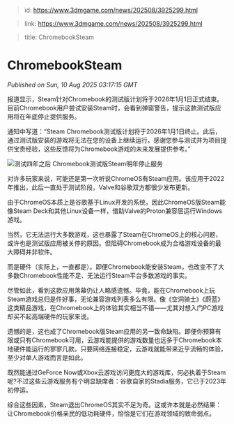 > id: https://www.3dmgame.com/news/202508/3925299.html

> link: https://www.3dmgame.com/news/202508/3925299.html

> title: ChromebookSteam

# ChromebookSteam
_Published on Sun, 10 Aug 2025 03:17:15 GMT_

报道显示，Steam针对Chromebook的测试版计划将于2026年1月1日正式结束。目前Chromebook用户尝试安装Steam时，会看到弹窗警告，提示这款测试版应用将在年底停止提供服务。

通知中写道：“Steam Chromebook测试版计划将于2026年1月1日终止。此后，通过测试版安装的游戏将无法在您的设备上继续运行。感谢您参与测试并为项目提供宝贵经验，这些反馈将为Chromebook游戏的未来发展提供参考。”

![测试四年之后 Chromebook测试版Steam明年停止服务](https://img.3dmgame.com/uploads/images/news/20250810/1754790708_331350.jpg)

对许多玩家来说，可能还是第一次听说ChromeOS有Steam应用。该应用于2022年推出，此后一直处于测试阶段，Valve和谷歌双方都很少发布更新。

由于ChromeOS本质上是谷歌基于Linux开发的系统，因此ChromeOS版Steam能像Steam Deck和其他Linux设备一样，借助Valve的Proton兼容层运行Windows游戏。

当然，它无法运行大多数游戏，这也暴露了Steam在ChromeOS上的核心问题，或许也是测试版应用被关停的原因。但阻碍Chromebook成为合格游戏设备的最大障碍并非软件。

而是硬件（实际上，一直都是）。即便Chromebook能安装Steam，也改变不了大多数Chromebook性能不足、无法运行Steam平台多数游戏的事实。

尽管如此，看到这款应用落幕仍让人略感遗憾。毕竟，能在Chromebook上玩Steam游戏总归是件好事，无论兼容游戏列表多么有限。像《空洞骑士》《蔚蓝》这类精品游戏，在Chromebook上的体验其实相当不错——尤其对想入门PC游戏却买不起高端硬件的玩家来说。

遗憾的是，这也成了Chromebook版Steam应用的另一致命缺陷。即便你预算有限或只有Chromebook可用，云游戏能提供的游戏数量也远多于Chromebook本地硬件能运行的寥寥几款。只要网络连接稳定，云游戏就能带来近乎流畅的体验，至少对单人游戏而言是如此。

既然能通过GeForce Now或Xbox云游戏访问更庞大的游戏库，何必执着于Steam呢?不过这些云游戏服务有个明显缺席者：谷歌自家的Stadia服务，它已于2023年初停运。

综合这些因素，Steam退出ChromeOS其实不足为奇。这或许本就是必然结果：让Chromebook价格亲民的低功耗硬件，恰恰是它们在游戏领域的致命弱点。
